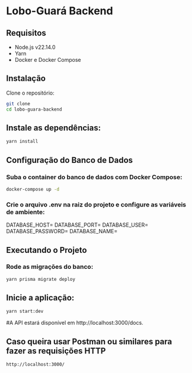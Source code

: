 # Lobo-Guará Backend

## Requisitos

- Node.js v22.14.0  
- Yarn  
- Docker e Docker Compose  

## Instalação

Clone o repositório:

```sh
git clone 
cd lobo-guara-backend
```

## Instale as dependências:

```sh
yarn install
```

## Configuração do Banco de Dados

### Suba o container do banco de dados com Docker Compose:

```sh
docker-compose up -d
```

### Crie o arquivo .env na raiz do projeto e configure as variáveis de ambiente:

DATABASE_HOST=
DATABASE_PORT=
DATABASE_USER=
DATABASE_PASSWORD=
DATABASE_NAME=

## Executando o Projeto

### Rode as migrações do banco:

```sh
yarn prisma migrate deploy
```

## Inicie a aplicação:

```sh
yarn start:dev
```

#A API estará disponível em http://localhost:3000/docs.

## Caso queira usar Postman ou similares para fazer as requisições HTTP 
    http://localhost:3000/